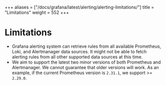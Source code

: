 +++
aliases = ["/docs/grafana/latest/alerting/alerting-limitations/"]
title = "Limitations"
weight = 552
+++

# Limitations

- Grafana alerting system can retrieve rules from all available Prometheus, Loki, and Alertmanager data sources. It might not be able to fetch alerting rules from all other supported data sources at this time.
- We aim to support the latest two minor versions of both Prometheus and Alertmanager. We cannot guarantee that older versions will work. As an example, if the current Prometheus version is `2.31.1`, we support >= `2.29.0`.
